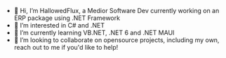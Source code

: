 - 👋 Hi, I’m HallowedFlux, a Medior Software Dev currently working on an ERP package using .NET Framework
- 👀 I’m interested in C# and .NET
- 🌱 I’m currently learning VB.NET, .NET 6 and .NET MAUI
- 💞️ I’m looking to collaborate on opensource projects, including my own, reach out to me if you'd like to help!

<!---
HallowedFlux/HallowedFlux is a ✨ special ✨ repository because its `README.md` (this file) appears on your GitHub profile.
You can click the Preview link to take a look at your changes.
--->

